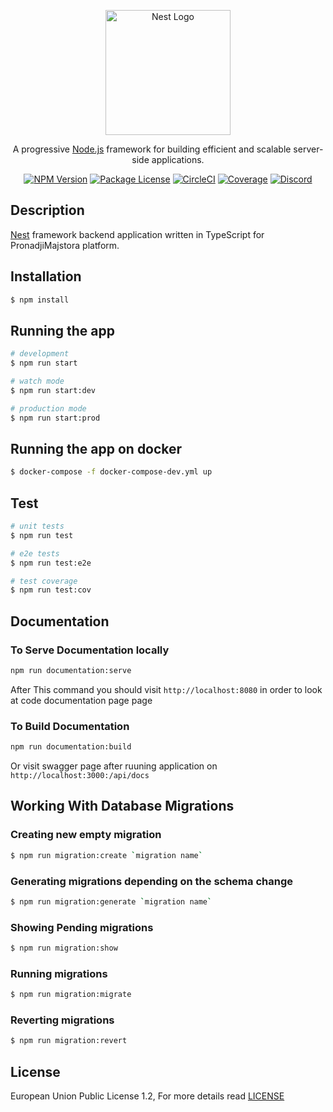 <p align="center">
  <a href="http://nestjs.com/" target="blank"><img src="https://nestjs.com/img/logo-small.svg" width="200" alt="Nest Logo" /></a>
</p>

[circleci-image]: https://img.shields.io/circleci/build/github/nestjs/nest/master?token=abc123def456
[circleci-url]: https://circleci.com/gh/nestjs/nest

  <p align="center">A progressive <a href="http://nodejs.org" target="_blank">Node.js</a> framework for building efficient and scalable server-side applications.</p>
    <p align="center">
<a href="https://www.npmjs.com/~nestjscore" target="_blank"><img src="https://img.shields.io/badge/npm-8.12.1-green" alt="NPM Version" /></a>
<a href="https://www.pronadjimajstora.rs" target="_blank"><img src="https://img.shields.io/badge/license-EUPL%201.2-green" alt="Package License" /></a>
<a href="https://www.pronadjimajstora.rs" target="_blank"><img src="" alt="CircleCI" /></a>
<a href="https://www.pronadjimajstora.rs" target="_blank"><img src="" alt="Coverage" /></a>
<a href="https://www.pronadjimajstora.rs" target="_blank"><img src="" alt="Discord"/></a>
</p>


## Description

[Nest](https://github.com/nestjs/nest) framework backend application written in TypeScript for PronadjiMajstora platform.

## Installation

```bash
$ npm install
```

## Running the app

```bash
# development
$ npm run start

# watch mode
$ npm run start:dev

# production mode
$ npm run start:prod
```

## Running the app on docker
```bash
$ docker-compose -f docker-compose-dev.yml up
```

## Test

```bash
# unit tests
$ npm run test

# e2e tests
$ npm run test:e2e

# test coverage
$ npm run test:cov
```

## Documentation

### To Serve Documentation locally
```bash
npm run documentation:serve
```
After This command you should visit `http://localhost:8080` in order to look at code documentation page page

### To Build Documentation
```bash
npm run documentation:build
```
Or visit swagger page after ruuning application on `http://localhost:3000:/api/docs`

## Working With Database Migrations

### Creating new empty migration
```bash
$ npm run migration:create `migration name`
```

### Generating migrations depending on the schema change
```bash
$ npm run migration:generate `migration name`
```

### Showing Pending migrations
```bash
$ npm run migration:show
```
### Running migrations
```bash
$ npm run migration:migrate
```

### Reverting migrations
```bash
$ npm run migration:revert
```

## License
European Union Public License 1.2, For more details read [LICENSE](LICENSE)
